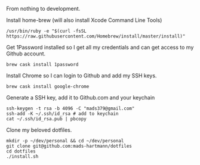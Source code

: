 From nothing to development.

Install home-brew (will also install Xcode Command Line Tools)
```
/usr/bin/ruby -e "$(curl -fsSL https://raw.githubusercontent.com/Homebrew/install/master/install)"
```

Get 1Password installed so I get all my credentials and can get access to my Github account.

```
brew cask install 1password
```

Install Chrome so I can login to Github and add my SSH keys.

```
brew cask install google-chrome
```

Generate a SSH key, add it to Github.com and your keychain

```
ssh-keygen -t rsa -b 4096 -C "mads379@gmail.com"
ssh-add -K ~/.ssh/id_rsa # add to keychain
cat ~/.ssh/id_rsa.pub | pbcopy
```

Clone my beloved dotfiles.

```
mkdir -p ~/dev/personal && cd ~/dev/personal
git clone git@github.com:mads-hartmann/dotfiles
cd dotfiles
./install.sh
```


